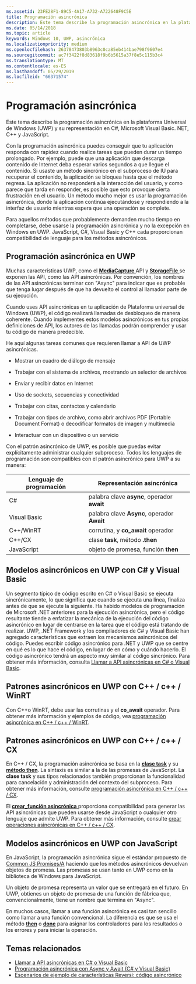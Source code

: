 ```yaml
---
ms.assetid: 23FE28F1-89C5-4A17-A732-A722648F9C5E
title: Programación asincrónica
description: Este tema describe la programación asincrónica en la plataforma Universal de Windows (UWP) y su representación en C#, Microsoft Visual Basic. NET, C++ y JavaScript.
ms.date: 05/14/2018
ms.topic: article
keywords: Windows 10, UWP, asincrónica
ms.localizationpriority: medium
ms.openlocfilehash: 26378473803b8963c0ca85eb414bae798f9607e4
ms.sourcegitcommit: ac7f3422f8d83618f9b6b5615a37f8e5c115b3c4
ms.translationtype: MT
ms.contentlocale: es-ES
ms.lasthandoff: 05/29/2019
ms.locfileid: "66371574"
---
```

# <a name="asynchronous-programming"></a>Programación asincrónica
Este tema describe la programación asincrónica en la plataforma Universal de Windows (UWP) y su representación en C#, Microsoft Visual Basic. NET, C++ y JavaScript.

Con la programación asincrónica puedes conseguir que tu aplicación responda con rapidez cuando realice tareas que pueden durar un tiempo prolongado. Por ejemplo, puede que una aplicación que descarga contenido de Internet deba esperar varios segundos a que llegue el contenido. Si usaste un método sincrónico en el subproceso de IU para recuperar el contenido, la aplicación se bloquea hasta que el método regresa. La aplicación no responderá a la interacción del usuario, y como parece que tarda en responder, es posible que esto provoque cierta frustración en el usuario. Un método mucho mejor es usar la programación asincrónica, donde la aplicación continúa ejecutándose y respondiendo a la interfaz de usuario mientras espera que una operación se complete.

Para aquellos métodos que probablemente demanden mucho tiempo en completarse, debe usarse la programación asincrónica y no la excepción en Windows en UWP. JavaScript, C#, Visual Basic y C++ cada proporcionan compatibilidad de lenguaje para los métodos asincrónicos.

## <a name="asynchronous-programming-in-the-uwp"></a>Programación asincrónica en UWP
Muchas características UWP, como el [ **MediaCapture** ](https://docs.microsoft.com/uwp/api/Windows.Media.Capture.MediaCapture) API y [ **StorageFile** ](https://docs.microsoft.com/uwp/api/Windows.Storage.StorageFile) se exponen las API, como las API asincrónicas. Por convención, los nombres de las API asincrónicas terminar con "Async" para indicar que es probable que tenga lugar después de que ha devuelto el control al llamador parte de su ejecución.

Cuando uses API asincrónicas en tu aplicación de Plataforma universal de Windows (UWP), el código realizará llamadas de desbloqueo de manera coherente. Cuando implementes estos modelos asincrónicos en tus propias definiciones de API, los autores de las llamadas podrán comprender y usar tu código de manera predecible.

He aquí algunas tareas comunes que requieren llamar a API de UWP asincrónicas.

-   Mostrar un cuadro de diálogo de mensaje

-   Trabajar con el sistema de archivos, mostrando un selector de archivos

-   Enviar y recibir datos en Internet

-   Uso de sockets, secuencias y conectividad

-   Trabajar con citas, contactos y calendario

-   Trabajar con tipos de archivo, como abrir archivos PDF (Portable Document Format) o decodificar formatos de imagen y multimedia

-   Interactuar con un dispositivo o un servicio

Con el patrón asincrónico de UWP, es posible que puedas evitar explícitamente administrar cualquier subproceso. Todos los lenguajes de programación son compatibles con el patrón asincrónico para UWP a su manera:

| Lenguaje de programación | Representación asincrónica           |
|----------------------|---------------------------------------|
| C#                   | palabra clave **async**, operador **await** |
| Visual Basic         | palabra clave **Async**, operador **Await** |
| C++/WinRT            | corrutina, y **co_await** operador  |
| C++/CX               | clase **task**, método **.then**      |
| JavaScript           | objeto de promesa, función **then**     |

## <a name="asynchronous-patterns-in-uwp-using-c-and-visual-basic"></a>Modelos asincrónicos en UWP con C# y Visual Basic
Un segmento típico de código escrito en C# o Visual Basic se ejecuta sincrónicamente, lo que significa que cuando se ejecuta una línea, finaliza antes de que se ejecute la siguiente. Ha habido modelos de programación de Microsoft .NET anteriores para la ejecución asincrónica, pero el código resultante tiende a enfatizar la mecánica de la ejecución del código asincrónico en lugar de centrarse en la tarea que el código está tratando de realizar. UWP, .NET Framework y los compiladores de C# y Visual Basic han agregado características que extraen los mecanismos asincrónicos del código. Puedes escribir código asincrónico para .NET y UWP que se centre en qué es lo que hace el código, en lugar de en cómo y cuándo hacerlo. El código asincrónico tendrá un aspecto muy similar al código sincrónico. Para obtener más información, consulta [Llamar a API asincrónicas en C# o Visual Basic](call-asynchronous-apis-in-csharp-or-visual-basic.md).

## <a name="asynchronous-patterns-in-uwp-with-cwinrt"></a>Patrones asincrónicos en UWP con C++ / c++ / WinRT
Con C++o WinRT, debe usar las corrutinas y el **co_await** operador. Para obtener más información y ejemplos de código, vea [programación asincrónica en C++ / c++ / WinRT](../cpp-and-winrt-apis/concurrency.md).

## <a name="asynchronous-patterns-in-uwp-with-ccx"></a>Patrones asincrónicos en UWP con C++ / c++ / CX
En C++ / CX, la programación asincrónica se basa en la [**clase task**](https://docs.microsoft.com/cpp/parallel/concrt/reference/task-class) y su [**método then**](https://docs.microsoft.com/cpp/parallel/concrt/reference/task-class?view=vs-2017). La sintaxis es similar a la de las promesas de JavaScript. La **clase task** y sus tipos relacionados también proporcionan la funcionalidad para cancelación y administración del contexto del subproceso. Para obtener más información, consulte [programación asincrónica en C++ / c++ / CX](asynchronous-programming-in-cpp-universal-windows-platform-apps.md).

El [ **crear\_función asincrónica** ](https://docs.microsoft.com/cpp/parallel/concrt/reference/concurrency-namespace-functions?view=vs-2017) proporciona compatibilidad para generar las API asincrónicas que pueden usarse desde JavaScript o cualquier otro lenguaje que admite UWP. Para obtener más información, consulte [crear operaciones asincrónicas en C++ / c++ / CX](https://docs.microsoft.com/cpp/parallel/concrt/creating-asynchronous-operations-in-cpp-for-windows-store-apps).

## <a name="asynchronous-patterns-in-uwp-using-javascript"></a>Modelos asincrónicos en UWP con JavaScript
En JavaScript, la programación asincrónica sigue el estándar propuesto de [Common JS Promises/A](https://wiki.commonjs.org/wiki/Promises/A) haciendo que los métodos asincrónicos devuelvan objetos de promesa. Las promesas se usan tanto en UWP como en la biblioteca de Windows para JavaScript.

Un objeto de promesa representa un valor que se entregará en el futuro. En UWP, obtienes un objeto de promesa de una función de fábrica que, convencionalmente, tiene un nombre que termina en "Async".

En muchos casos, llamar a una función asincrónica es casi tan sencillo como llamar a una función convencional. La diferencia es que se usa el método [**then**](https://docs.microsoft.com/previous-versions/windows/apps/br229728(v=win.10)) o [**done**](https://docs.microsoft.com/previous-versions/windows/apps/hh701079(v=win.10)) para asignar los controladores para los resultados o los errores y para iniciar la operación.

## <a name="related-topics"></a>Temas relacionados
* [Llamar a API asincrónicas en C# o Visual Basic](call-asynchronous-apis-in-csharp-or-visual-basic.md)
* [Programación asincrónica con Async y Await (C# y Visual Basic)](https://msdn.microsoft.com/library/hh191443(vs.110).aspx)
* [Escenarios de ejemplo de características Reversi: código asincrónico](https://docs.microsoft.com/previous-versions/windows/apps/jj712233(v=win.10))
